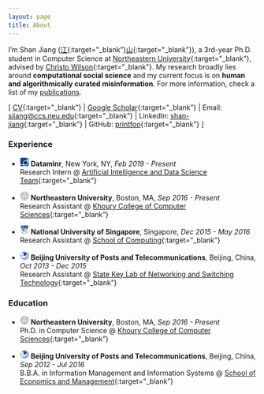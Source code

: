 ```yaml
---
layout: page
title: About
---
```


I’m Shan Jiang ([江](https://en.wikipedia.org/wiki/Jiang_(surname)#%E6%B1%9F){:target="_blank”}[山](https://en.wikipedia.org/wiki/Radical_46){:target="_blank”}), a 3rd-year Ph.D. student in Computer Science at [Northeastern University](https://www.northeastern.edu){:target="_blank”}, advised by [Christo Wilson](https://cbw.sh){:target="_blank"}. My research broadly lies around **computational social science** and my current focus is on **human and algorithmically curated misinformation**. For more information, check a list of my [publications](publications).  

\[ [CV](shanjiang-cv.pdf){:target="_blank”} \| [Google Scholar](https://scholar.google.com/citations?user=0LITOxAAAAAJ){:target="_blank”} \| Email: [sjiang@ccs.neu.edu](mailto:sjiang@ccs.neu.edu){:target="_blank”} \| LinkedIn: [shan-jiang](https://www.linkedin.com/in/shan-jiang){:target="_blank”} \| GitHub: [printfoo](https://github.com/printfoo){:target="_blank”} \]  

### Experience

* <img src="logo/dataminr.jpg" width="18" height="18"> **Dataminr**, New York, NY, *Feb 2019 - Present*  
Research Intern @ [Artificial Intelligence and Data Science Team](https://www.dataminr.com){:target="_blank”}

* <img src="logo/neu.png" width="18" height="18"> **Northeastern University**, Boston, MA, *Sep 2016 - Present*  
Research Assistant @ [Khoury College of Computer Sciences](https://www.khoury.northeastern.edu){:target="_blank”}

* <img src="logo/nus.jpg" width="18" height="18"> **National University of Singapore**, Singapore, *Dec 2015 - May 2016*  
Research Assistant @ [School of Computing](https://www.comp.nus.edu.sg){:target="_blank”}

* <img src="logo/bupt.png" width="18" height="18"> **Beijing University of Posts and Telecommunications**, Beijing, China, *Oct 2013 - Dec 2015*  
Research Assistant @ [State Key Lab of Networking and Switching Technology](https://sklnst-en.bupt.edu.cn){:target="_blank”}

### Education

* <img src="logo/neu.png" width="18" height="18"> **Northeastern University**, Boston, MA, *Sep 2016 - Present*  
Ph.D. in Computer Science @ [Khoury College of Computer Sciences](https://www.khoury.northeastern.edu){:target="_blank”}

* <img src="logo/bupt.png" width="18" height="18"> **Beijing University of Posts and Telecommunications**, Beijing, China, *Sep 2012 - Jul 2016*  
B.B.A. in Information Management and Information Systems @ [School of Economics and Management](https://sem.bupt.edu.cn/English/HOME.htm){:target="_blank”}
